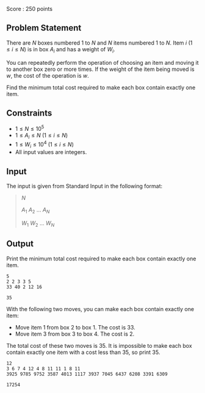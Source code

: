 Score : $250$ points

## Problem Statement

There are $N$ boxes numbered $1$ to $N$ and $N$ items numbered $1$ to $N$. Item $i$ $(1 \leq i \leq N)$ is in box $A_i$ and has a weight of $W_i$.

You can repeatedly perform the operation of choosing an item and moving it to another box zero or more times. If the weight of the item being moved is $w$, the cost of the operation is $w$.

Find the minimum total cost required to make each box contain exactly one item.

## Constraints

- $1 \leq N \leq 10^{5}$
- $1 \leq A_i \leq N$ $(1 \leq i \leq N)$
- $1 \leq W_i \leq 10^{4}$ $(1 \leq i \leq N)$
- All input values are integers.

## Input

The input is given from Standard Input in the following format:

> $N$
> 
> $A_1$ $A_2$ $\ldots$ $A_N$
> 
> $W_1$ $W_2$ $\ldots$ $W_N$

## Output

Print the minimum total cost required to make each box contain exactly one item.

```input1
5
2 2 3 3 5
33 40 2 12 16
```

```output1
35
```

With the following two moves, you can make each box contain exactly one item:

- Move item $1$ from box $2$ to box $1$. The cost is $33$.
- Move item $3$ from box $3$ to box $4$. The cost is $2$.

The total cost of these two moves is $35$. It is impossible to make each box contain exactly one item with a cost less than $35$, so print $35$.

```input2
12
3 6 7 4 12 4 8 11 11 1 8 11
3925 9785 9752 3587 4013 1117 3937 7045 6437 6208 3391 6309
```

```output2
17254
```